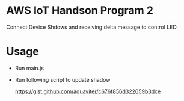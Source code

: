 AWS IoT Handson Program 2
============================
Connect Device Shdows and receiving delta message to control LED.

Usage
============================
* Run main.js
* Run following script to update shadow

    https://gist.github.com/aquaviter/c676f856d322659b3dce
